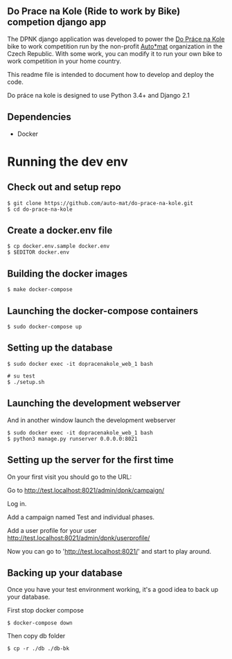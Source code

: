 Do Prace na Kole (Ride to work by Bike) competion django app
------------------------------------------------------------

The DPNK django application was developed to power the [Do Práce na Kole](https://www.dopracenakole.cz) bike to work competition run by the non-profit [Auto*mat](https://www.auto-mat.cz/) organization in the Czech Republic. With some work, you can modify it to run your own bike to work competition in your home country.

This readme file is intended to document how to develop and deploy the code.

Do práce na kole is designed to use Python 3.4+ and Django 2.1

Dependencies
------------

 - Docker

Running the dev env
===================

Check out and setup repo
------------------------

    $ git clone https://github.com/auto-mat/do-prace-na-kole.git
    $ cd do-prace-na-kole

Create a docker.env file
------------------------

    $ cp docker.env.sample docker.env
    $ $EDITOR docker.env
    
Building the docker images
--------------------------

    $ make docker-compose

Launching the docker-compose containers
---------------------------------------

    $ sudo docker-compose up

Setting up the database
---------------------

    $ sudo docker exec -it dopracenakole_web_1 bash

    # su test
    $ ./setup.sh

Launching the development webserver
------------------------------------

And in another window launch the development webserver

    $ sudo docker exec -it dopracenakole_web_1 bash
    $ python3 manage.py runserver 0.0.0.0:8021
    


Setting up the server for the first time
----------------------------------------

On your first visit you should go to the URL:

Go to <http://test.localhost:8021/admin/dpnk/campaign/>

Log in.

Add a campaign named Test and individual phases.

Add a user profile for your user <http://test.localhost:8021/admin/dpnk/userprofile/>

Now you can go to 'http://test.localhost:8021/' and start to play around.

Backing up your database
------------------------

Once you have your test environment working, it's a good idea to back up your database.

First stop docker compose

    $ docker-compose down

Then copy db folder

    $ cp -r ./db ./db-bk

